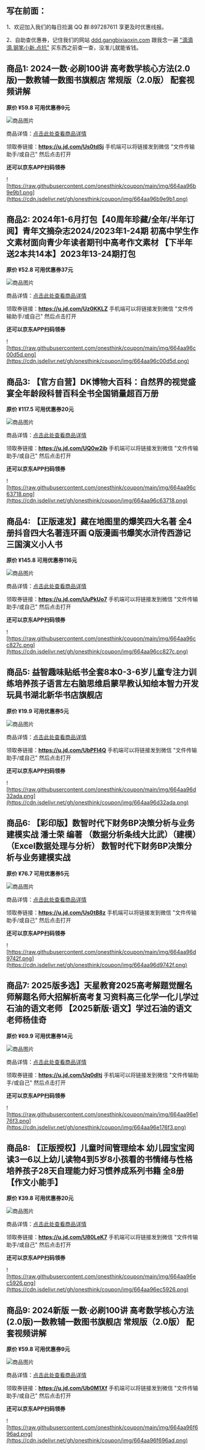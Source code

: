 ## 写在前面：

1、欢迎加入我们的每日捡漏 QQ 群:897287611 享更及时优惠线报。

2、自助查优惠券，记住我们的网站 [ddd.gangbixiaoxin.com](https://ddd.gangbixiaoxin.com) 跟我念一遍 ["滴滴滴.钢笔小新.点抗"](https://ddd.gangbixiaoxin.com) 买东西之前查一查，没准儿就能省钱。

## 商品1: 2024一数·必刷100讲 高考数学核心方法(2.0版)一数教辅一数图书旗舰店 常规版（2.0版） 配套视频讲解

**原价 ¥59.8 可用优惠券9元**

![商品图片](http://img14.360buyimg.com/n1/jfs/t1/172444/14/42058/112599/65222831Fda8ef14e/9b5058490cff7136.jpg)

商品详情：[点击此处查看商品详情](https://union-click.jd.com/jdc?e=1003156031&amp;p=JF8BARsJK1olXwQEU1pYAUgTCl8IGlocWwEKUVZUCU0RCl9MRANLAjZbERscSkAJHTdNTwcKBlMdBgABFksWAmYOHFMQVQ8DUlhUFxJSXzI4eQ1zNV8FUww-ATVABRkAcyYcC0QCNFJROEonAG4IHFITWgALUW5cWEpHAj8JS1olXQYyFTBdDUsWC28PHGsUbQYEVFldD0MWBmgLGlMlXQ4FZInwsJ6dsrqAoo-L1dG784vUtJ-Ji184K1glXQcDVl5ZD0oVA184G2sWbVhsVQ1UDhxHUzhmRh1BDUZeHFYzDU0eAmgOHlglXwcDVlxtOHtjdB9VUghBAF0CEAArfAhOdQt8WA9hAA9sVj8tSE9lWhdNTDBSKgR9Ml0jOEsn)

领取券链接：**https://u.jd.com/Us0tdSj** 手机端可以将链接发到微信 "文件传输助手/或自己" 然后点击打开

**还可以京东APP扫码领券**

![https://raw.githubusercontent.com/onesthink/coupon/main/img/664aa96b9e9b1.png](https://cdn.jsdelivr.net/gh/onesthink/coupon/img/664aa96b9e9b1.png)

## 商品2: 2024年1-6月打包【40周年珍藏/全年/半年订阅】青年文摘杂志2024/2023年1-24期 初高中学生作文素材面向青少年读者期刊中高考作文素材 【下半年送2本共14本】2023年13-24期打包

**原价 ¥52.8 可用优惠券37元**

![商品图片](http://img14.360buyimg.com/n1/jfs/t1/105296/35/39259/142193/6513cc6bFa166afc4/d406f7b5e9efb4d7.jpg)

商品详情：[点击此处查看商品详情](https://union-click.jd.com/jdc?e=1003156031&amp;p=JF8BARgJK1olXwMEUV5UCU8QAl8IGlocWg4LUFhUCkwUA19MRANLAjZbERscSkAJHTdNTwcKBlMdBgABFksWAmYPE1IRWw8AU11dFxJSXzI4Ux9CWl5DAkQ4XwNHezNUSRlAVFxFAlJROEonAG4IHFITWgALUW5cWEpHAj8JS1olXQYyFTBYC00WBV8JK1sTXQECU1ZcDU0QAmc4G1MSbdGv7IvXuZ6furuWk4ys-tOL6IrDgHsnM2w4G1oUXwYGU19fCHsnA18LKwV7XFUKVF1VDkx5XilcSxtLXVFsUVhUCEsXBmc4GVoUXwQyZG4UUhxsA2sBWC1LCQB_VVwOSTteBWdsTzl7XwEHERYOAD1VcAdjEj5eXkRVZF5t)

领取券链接：**https://u.jd.com/Uz0KKLZ** 手机端可以将链接发到微信 "文件传输助手/或自己" 然后点击打开

**还可以京东APP扫码领券**

![https://raw.githubusercontent.com/onesthink/coupon/main/img/664aa96c00d5d.png](https://cdn.jsdelivr.net/gh/onesthink/coupon/img/664aa96c00d5d.png)

## 商品3: 【官方自营】DK博物大百科：自然界的视觉盛宴全年龄段科普百科全书全国销量超百万册

**原价 ¥117.5 可用优惠券20元**

![商品图片](http://img14.360buyimg.com/n1/jfs/t1/235477/30/16908/93489/6649aa52F8a8157ec/2b102fe440fd758f.jpg)

商品详情：[点击此处查看商品详情](https://union-click.jd.com/jdc?e=1003156031&amp;p=JF8BARQJK1olXwMFXV1UAEkeAl8IGF8XVAELUm4ZVxNJXF9RXh5UHw0cSgYYXBcIWDoXSQVJQwYBUFxUD0IRHDZNRwYlP0IcNwMEYD53W2hbbDwLBVwKUFcmTkcbM244GFoVWg8EU1hUDXsWU25YGgsUDQcyVF5tWiXPtdnQvuoJiayNgdbKOEonA2kIHFsSVQcHXFtfDXsXC2g4zPatiIyzgdbk3NWf1NavztKpiZiKZG5tC3sXAm4KG18SXAQCZG5dOEgnXQEJSF5CWgUGUDAATh9HQy5eHzUQWw4KUldYAHsVAm4KGWslbQcEXSIqXypzAWdJYCBKKX8EMl81eCNfVQEKfyNMXWZpKAQcSgkWYDRIHAwlXTY)

领取券链接：**https://u.jd.com/UQ0w2ib** 手机端可以将链接发到微信 "文件传输助手/或自己" 然后点击打开

**还可以京东APP扫码领券**

![https://raw.githubusercontent.com/onesthink/coupon/main/img/664aa96c63718.png](https://cdn.jsdelivr.net/gh/onesthink/coupon/img/664aa96c63718.png)

## 商品4: 【正版速发】藏在地图里的爆笑四大名著 全4册抖音四大名著连环画 Q版漫画书爆笑水浒传西游记三国演义小人书

**原价 ¥145.8 可用优惠券116元**

![商品图片](http://img14.360buyimg.com/n1/jfs/t1/62968/18/23005/256335/63885204Eb9c55e08/63de83c672bec2a2.jpg)

商品详情：[点击此处查看商品详情](https://union-click.jd.com/jdc?e=1003156031&amp;p=JF8BARsJK1olXwMEU1ZUCk4fAl8IGloQWwAGXFpVDU8VBl9MRANLAjZbERscSkAJHTdNTwcKBlMdBgABFksWAmoOHV8dWQ4HUFxYFxJSXzI4HSZrGV1SFVY-awNVYBJqRD4SXwFxNFJROEonAG4IHFITWgALUW5cWEpHAj8JS1olXQYyFTBdCEIRBmkNH2sUbQYEVFldD0MWB28OGV8lXQ4FZInwsJ6dsrqAoo-L1dG784vUtJ-Ji184K1glXQcDVl5ZD0oVA184G2sWbVhsVQ1bCkpEVGpmRh1BDUZBUhgzC0oVAGcNGFklXwcDVlxtOHsRVm9cGDljJAB7JA5aXz5lfTsOTSZHXVBsVhkObSpJZ2hQbx1WGm18C10ZOEsn)

领取券链接：**https://u.jd.com/UuPkUo7** 手机端可以将链接发到微信 "文件传输助手/或自己" 然后点击打开

**还可以京东APP扫码领券**

![https://raw.githubusercontent.com/onesthink/coupon/main/img/664aa96cc827c.png](https://cdn.jsdelivr.net/gh/onesthink/coupon/img/664aa96cc827c.png)

## 商品5: 益智趣味贴纸书全套8本0-3-6岁儿童专注力训练培养孩子语言左右脑思维启蒙早教认知绘本智力开发玩具书湖北新华书店旗舰店

**原价 ¥19.9 可用优惠券5元**

![商品图片](http://img14.360buyimg.com/n1/jfs/t1/160969/32/30434/225795/63198e58Ed1367b9c/acdccc4949156b69.jpg)

商品详情：[点击此处查看商品详情](https://union-click.jd.com/jdc?e=1003156031&amp;p=JF8BARkJK1olXwQBXVpVD0IeB18IGloWXQAAVlZfCUsVCl9MRANLAjZbERscSkAJHTdNTwcKBlMdBgABFksWAmwIHVkXVQQDVFxUFxJSXzI4AVpcA2JLDwY9fDVvHRxOGjhmQwNUNFJROEonAG4IHFITWgALUW5cWEpHAj8JS1olXQYyFTBdC0weC284GmsVWwYFVFlVCU8VC2kAK1sdWjbV-eaIgvrCi9bchdPC5KHX3eKJlsMnM18LK1sUXAQCUFlcCksnM284GGtLMwdRUl1dDEwWbTJOTwtVH05ROltbAEMRCmcMK1kUXAQAZG5tfjNeVjNMcgdMLXReDzoKTRVFdRZPRx0XMwRwMyUjTQNeeRlIEwEcHVpUVm5dOA)

领取券链接：**https://u.jd.com/UbPFI4Q** 手机端可以将链接发到微信 "文件传输助手/或自己" 然后点击打开

**还可以京东APP扫码领券**

![https://raw.githubusercontent.com/onesthink/coupon/main/img/664aa96d32ada.png](https://cdn.jsdelivr.net/gh/onesthink/coupon/img/664aa96d32ada.png)

## 商品6: 【彩印版】数智时代下财务BP决策分析与业务建模实战  潘士荣 编著  （数据分析条线大比武）（建模）（Excel数据处理与分析） 数智时代下财务BP决策分析与业务建模实战

**原价 ¥76.7 可用优惠券5元**

![商品图片](http://img14.360buyimg.com/n1/jfs/t1/230210/28/17881/181518/663f1c55Ffbdb4c92/4581cb704e188c5a.jpg)

商品详情：[点击此处查看商品详情](https://union-click.jd.com/jdc?e=1003156031&amp;p=JF8BARsJK1olXwMBXF1aCE0fCl8IGloSVQ8EXFZaAE8TCl9MRANLAjZbERscSkAJHTdNTwcKBlMdBgABFksWAmgAEl0dVQEKUFpUFxJSXzI4RiBHOnoBHxs-fgN2SDN8SAxNWQZpNFJROEonAG4IHFITWgALUW5cWEpHAj8JS1olXQYyFTBdCEIeB2cOGWsUbQYEVFldD0MWB2gKElklXQ4FZInwsJ6dsrqAoo-L1dG784vUtJ-Ji184K1glXQcDVl5ZD0oVA184G2sWbVhsVQ1bAEhCU2hmRh1BDUZGEVkzDU0eA2oOElMlXwcDVlxtOHtTXGsIHFtVWEJjLzwWQDNCBDBMEi8SPHVsVgkLfgBQQyleXVl9WGcDBw0qOEsn)

领取券链接：**https://u.jd.com/Us0tB8z** 手机端可以将链接发到微信 "文件传输助手/或自己" 然后点击打开

**还可以京东APP扫码领券**

![https://raw.githubusercontent.com/onesthink/coupon/main/img/664aa96d9742f.png](https://cdn.jsdelivr.net/gh/onesthink/coupon/img/664aa96d9742f.png)

## 商品7: 2025版多选】天星教育2025高考解题觉醒名师解题名师大招解析高考复习资料高三化学一化儿学过石油的语文老师 【2025新版·语文】学过石油的语文老师杨佳奇

**原价 ¥69.9 可用优惠券14元**

![商品图片](http://img14.360buyimg.com/n1/jfs/t1/202757/7/32774/158765/65ead9b8F585b68c0/f840520765122c80.jpg)

商品详情：[点击此处查看商品详情](https://union-click.jd.com/jdc?e=1003156031&amp;p=JF8BARgJK1olXQYCV1dcDE0WBV8IGlodWgYEVlxeAU4SC19MRANLAjZbERscSkAJHTdNTwcKBlMdBgABFksWAmcPG10XXwULUVtVFxJSXzI4QwdVHGR8XCw_SkhlAhlffANlNlACElJROEonAG4IHFITWgALUW5cWEpHAj8JS1olXQYyFTBUC0wXBV8JK1sTXQECU1ZcDEIVCmc4G1MSbdGv7IvXuZ6furuWk4ys-tOL6IrDgHsnM2w4G1oUXwYGU19fCHsnA18LKwV7XFUEXF0IXUl5XilcSxtTD0dsUVhUCE8XAGk4GVoUXwQyZG4LTC5fZG9gfh1GAHBELT41XUxBRBgAUBx7X05GHTg0cAJKAi5eaRpJNmREZF5t)

领取券链接：**https://u.jd.com/Uq0dItj** 手机端可以将链接发到微信 "文件传输助手/或自己" 然后点击打开

**还可以京东APP扫码领券**

![https://raw.githubusercontent.com/onesthink/coupon/main/img/664aa96e176f3.png](https://cdn.jsdelivr.net/gh/onesthink/coupon/img/664aa96e176f3.png)

## 商品8: 【正版授权】儿童时间管理绘本 幼儿园宝宝阅读3一6以上幼儿读物4到5岁8小孩看的书情绪与性格培养孩子28天自理能力好习惯养成系列书籍 全8册【作文小能手】

**原价 ¥39.8 可用优惠券20元**

![商品图片](http://img14.360buyimg.com/n1/jfs/t1/109228/11/43692/190188/64f6bfd3F669a2be1/337f7782453fcfe4.jpg)

商品详情：[点击此处查看商品详情](https://union-click.jd.com/jdc?e=1003156031&amp;p=JF8BARsJK1olXwMEUltVAUMeBF8IGlocWQYGVlhUAEMUA19MRANLAjZbERscSkAJHTdNTwcKBlMdBgABFksWAmYMG18XWw8KXF1dFxJSXzI4GFpxGgQCEyw4YTFrdg5tS1pFGX9cElJROEonAG4IHFITWgALUW5cWEpHAj8JS1olXQYyFTBdC08UAGoLHWsUbQYEVFldD0MWBG4OHlwlXQ4FZInwsJ6dsrqAoo-L1dG784vUtJ-Ji184K1glXQcDVl5ZD0oVA184G2sWbVhsVQ1bCkpEVGpmRh1BDUZKU1czC0oVAW4KElIlXwcDVlxtOHt-AggLGQ1eXwV4Ax8FcR9SXm5hZylGAwFsVicmSkwSYSZ_WSJHFVhwPR0nOEsn)

领取券链接：**https://u.jd.com/U80LeK7** 手机端可以将链接发到微信 "文件传输助手/或自己" 然后点击打开

**还可以京东APP扫码领券**

![https://raw.githubusercontent.com/onesthink/coupon/main/img/664aa96ec5926.png](https://cdn.jsdelivr.net/gh/onesthink/coupon/img/664aa96ec5926.png)

## 商品9: 2024新版 一数·必刷100讲 高考数学核心方法(2.0版)一数教辅一数图书旗舰店 常规版（2.0版） 配套视频讲解

**原价 ¥59.8 可用优惠券9元**

![商品图片](http://img14.360buyimg.com/n1/jfs/t1/202188/12/43329/126418/6637537cF4f5f4a81/b40affffe626f855.jpg)

商品详情：[点击此处查看商品详情](https://union-click.jd.com/jdc?e=1003156031&amp;p=JF8BARsJK1olXwQEU1pZC0sTAl8IGlocWAYCXFZeDEkXB19MRANLAjZbERscSkAJHTdNTwcKBlMdBgABFksWAmYNG1sdVQUGVl5ZFxJSXzI4bQtGIBwBLiE_TQtEfz9Rehp8CFpnNFJROEonAG4IHFITWgALUW5cWEpHAj8JS1olXQYyFTBdDUsWC28PHGsUbQYEVFldD0MWBGwPHV4lXQ4FZInwsJ6dsrqAoo-L1dG784vUtJ-Ji184K1glXQcDVl5ZD0oVA184G2sWbVhsVQ1VCEoVVmdmRh1BDUZJCxgzDU0eA2sJHVwlXwcDVlxtOHsXczJWEid3FGIFHCgIUUpSZQcIWwtMIWJsVjs1SzEWWQtYUAd2P1kEDQMiOEsn)

领取券链接：**https://u.jd.com/Ub0M1Xf** 手机端可以将链接发到微信 "文件传输助手/或自己" 然后点击打开

**还可以京东APP扫码领券**

![https://raw.githubusercontent.com/onesthink/coupon/main/img/664aa96f696ad.png](https://cdn.jsdelivr.net/gh/onesthink/coupon/img/664aa96f696ad.png)

